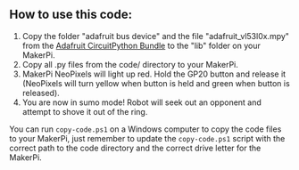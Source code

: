 ## How to use this code:
1. Copy the folder "adafruit bus device" and the file "adafruit_vl53l0x.mpy" from the [Adafruit CircuitPython Bundle](https://circuitpython.org/libraries) to the "lib" folder on your MakerPi.
2. Copy all .py files from the code/ directory to your MakerPi.
3. MakerPi NeoPixels will light up red. Hold the GP20 button and release it (NeoPixels will turn yellow when button is held and green when button is released).
4. You are now in sumo mode! Robot will seek out an opponent and attempt to shove it out of the ring. 

You can run `copy-code.ps1` on a Windows computer to copy the code files to your MakerPi, just remember to update 
the `copy-code.ps1` script with the correct path to the code directory and the correct drive letter for the MakerPi.